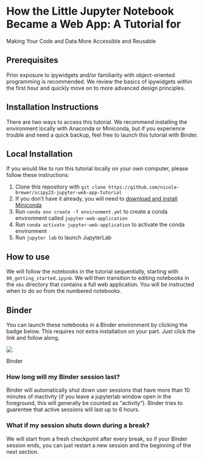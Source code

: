 # How the Little Jupyter Notebook Became a Web App: A Tutorial for
Making Your Code and Data More Accessible and Reusable

<!-- WARNING: THIS FILE WAS AUTOGENERATED! DO NOT EDIT! -->

## Prerequisites

Prior exposure to ipywidgets and/or familiarity with object-oriented
programming is recommended. We review the basics of ipywidgets within
the first hour and quickly move on to more advanced design principles.

## Installation Instructions

There are two ways to access this tutorial. We recommend installing the
environment locally with Anaconda or Miniconda, but if you experience
trouble and need a quick backup, feel free to launch this tutorial with
Binder.

## Local Installation

If you would like to run this tutorial locally on your own computer,
please follow these instructions:

1.  Clone this repository with `git clone https://github.com/nicole-brewer/scipy23-jupyter-web-app-tutorial`
2.  If you don’t have it already, you will need to [download and install
    Miniconda](https://conda.io/projects/conda/en/latest/user-guide/install/index.html)
3.  Run `conda env create -f environment.yml` to create a conda
    environment called `jupyter-web-application`
4.  Run `conda activate jupyter-web-application` to activate the conda
    environment
5.  Run `jupyter lab` to launch JupyterLab

## How to use

We will follow the notebooks in the tutorial sequentially, starting with
`00_getting_started.ipynb`. We will then transition to editing notebooks
in the `nbs` directory that contains a full web application. You will be
instructed when to do so from the numbered notebooks.

## Binder

You can launch these notebooks in a Binder environment by clicking the
badge below. This requires not extra installation on your part. Just
click the link and follow along.

<div>

[![](https://mybinder.org/badge_logo.svg)](https://mybinder.org/v2/gh/nicole-brewer/jupyter-web-app-template/HEAD)

Binder

</div>

### How long will my Binder session last?

Binder will automatically shut down user sessions that have more than 10
minutes of inactivity (if you leave a jupyterlab window open in the
foreground, this will generally be counted as “activity”). Binder tries
to guarentee that active sessions will last up to 6 hours.

### What if my session shuts down during a break?

We will start from a fresh checkpoint after every break, so if your
Binder session ends, you can just restart a new session and the
beginning of the next section.
